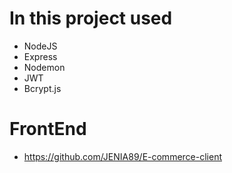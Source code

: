 # In this project used
- NodeJS
- Express
- Nodemon
- JWT
- Bcrypt.js

# FrontEnd
- https://github.com/JENIA89/E-commerce-client
